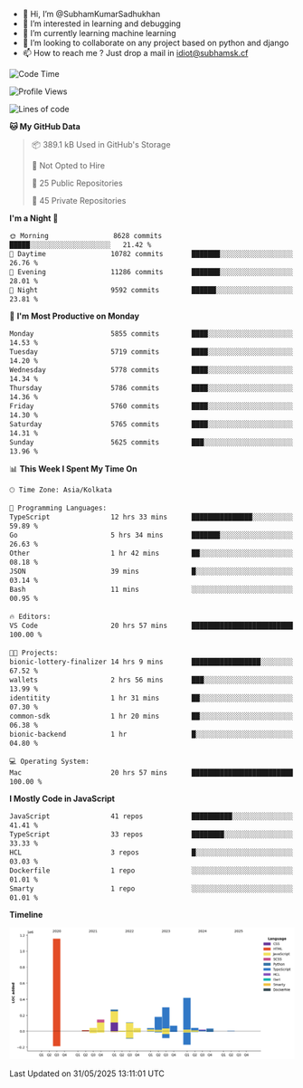 - 👋 Hi, I’m @SubhamKumarSadhukhan
- 👀 I’m interested in learning and debugging
- 🌱 I’m currently learning machine learning
- 💞️ I’m looking to collaborate on any project based on python and django
- 📫 How to reach me ?
      Just drop a mail in idiot@subhamsk.cf

<!---
SubhamKumarSadhukhan/SubhamKumarSadhukhan is a ✨ special ✨ repository because its `README.md` (this file) appears on your GitHub profile.
You can click the Preview link to take a look at your changes.
--->


<!--START_SECTION:waka-->
![Code Time](http://img.shields.io/badge/Code%20Time-2%2C942%20hrs%2013%20mins-blue)

![Profile Views](http://img.shields.io/badge/Profile%20Views-0-blue)

![Lines of code](https://img.shields.io/badge/From%20Hello%20World%20I%27ve%20Written-2.9%20million%20lines%20of%20code-blue)

**🐱 My GitHub Data** 

> 📦 389.1 kB Used in GitHub's Storage 
 > 
> 🚫 Not Opted to Hire
 > 
> 📜 25 Public Repositories 
 > 
> 🔑 45 Private Repositories 
 > 
**I'm a Night 🦉** 

```text
🌞 Morning                8628 commits        █████░░░░░░░░░░░░░░░░░░░░   21.42 % 
🌆 Daytime                10782 commits       ███████░░░░░░░░░░░░░░░░░░   26.76 % 
🌃 Evening                11286 commits       ███████░░░░░░░░░░░░░░░░░░   28.01 % 
🌙 Night                  9592 commits        ██████░░░░░░░░░░░░░░░░░░░   23.81 % 
```
📅 **I'm Most Productive on Monday** 

```text
Monday                   5855 commits        ████░░░░░░░░░░░░░░░░░░░░░   14.53 % 
Tuesday                  5719 commits        ████░░░░░░░░░░░░░░░░░░░░░   14.20 % 
Wednesday                5778 commits        ████░░░░░░░░░░░░░░░░░░░░░   14.34 % 
Thursday                 5786 commits        ████░░░░░░░░░░░░░░░░░░░░░   14.36 % 
Friday                   5760 commits        ████░░░░░░░░░░░░░░░░░░░░░   14.30 % 
Saturday                 5765 commits        ████░░░░░░░░░░░░░░░░░░░░░   14.31 % 
Sunday                   5625 commits        ███░░░░░░░░░░░░░░░░░░░░░░   13.96 % 
```


📊 **This Week I Spent My Time On** 

```text
🕑︎ Time Zone: Asia/Kolkata

💬 Programming Languages: 
TypeScript               12 hrs 33 mins      ███████████████░░░░░░░░░░   59.89 % 
Go                       5 hrs 34 mins       ███████░░░░░░░░░░░░░░░░░░   26.63 % 
Other                    1 hr 42 mins        ██░░░░░░░░░░░░░░░░░░░░░░░   08.18 % 
JSON                     39 mins             █░░░░░░░░░░░░░░░░░░░░░░░░   03.14 % 
Bash                     11 mins             ░░░░░░░░░░░░░░░░░░░░░░░░░   00.95 % 

🔥 Editors: 
VS Code                  20 hrs 57 mins      █████████████████████████   100.00 % 

🐱‍💻 Projects: 
bionic-lottery-finalizer 14 hrs 9 mins       █████████████████░░░░░░░░   67.52 % 
wallets                  2 hrs 56 mins       ███░░░░░░░░░░░░░░░░░░░░░░   13.99 % 
identitity               1 hr 31 mins        ██░░░░░░░░░░░░░░░░░░░░░░░   07.30 % 
common-sdk               1 hr 20 mins        ██░░░░░░░░░░░░░░░░░░░░░░░   06.38 % 
bionic-backend           1 hr                █░░░░░░░░░░░░░░░░░░░░░░░░   04.80 % 

💻 Operating System: 
Mac                      20 hrs 57 mins      █████████████████████████   100.00 % 
```

**I Mostly Code in JavaScript** 

```text
JavaScript               41 repos            ██████████░░░░░░░░░░░░░░░   41.41 % 
TypeScript               33 repos            ████████░░░░░░░░░░░░░░░░░   33.33 % 
HCL                      3 repos             █░░░░░░░░░░░░░░░░░░░░░░░░   03.03 % 
Dockerfile               1 repo              ░░░░░░░░░░░░░░░░░░░░░░░░░   01.01 % 
Smarty                   1 repo              ░░░░░░░░░░░░░░░░░░░░░░░░░   01.01 % 
```



**Timeline**

![Lines of Code chart](https://raw.githubusercontent.com/SubhamKumarSadhukhan/SubhamKumarSadhukhan/main/assets/bar_graph.png)


 Last Updated on 31/05/2025 13:11:01 UTC
<!--END_SECTION:waka-->
